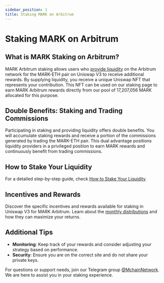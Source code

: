 ```yaml
---
sidebar_position: 1
title: Staking MARK on Arbitrum
---
```


# Staking MARK on Arbitrum

## What is MARK Staking on Arbitrum?

MARK Arbitrum staking allows users who [provide liquidity](../uniswap/add-liquidity.md) on the Arbitrum network for the MARK-ETH pair on Uniswap V3 to receive additional rewards. By supplying liquidity, you receive a unique Uniswap NFT that represents your contribution. This NFT can be used on our staking page to earn MARK Arbitrum rewards directly from our pool of 17,207,056 MARK allocated for this purpose.

## Double Benefits: Staking and Trading Commissions

Participating in staking and providing liquidity offers double benefits. You will accumulate staking rewards and receive a portion of the commissions generated by trading the MARK-ETH pair. This dual advantage positions liquidity providers in a privileged position to earn MARK rewards and continuously benefit from trading commissions.

## How to Stake Your Liquidity

For a detailed step-by-step guide, check [How to Stake Your Liquidity](./how-stake.md).

## Incentives and Rewards

Discover the specific incentives and rewards available for staking in Uniswap V3 for MARK Arbitrum. Learn about the [monthly distributions](incentives.md) and how they can maximize your returns.

## Additional Tips

- **Monitoring**: Keep track of your rewards and consider adjusting your strategy based on performance.
- **Security**: Ensure you are on the correct site and do not share your private keys.

For questions or support needs, join our Telegram group [@MchainNetwork](https://t.me/MchainNetwork). We are here to assist you in your staking experience.
